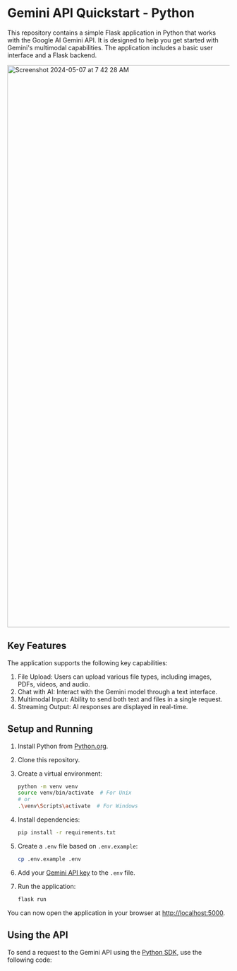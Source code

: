 # Gemini API Quickstart - Python

This repository contains a simple Flask application in Python that works with the Google AI Gemini API. It is designed to help you get started with Gemini's multimodal capabilities. The application includes a basic user interface and a Flask backend.

<img width="1271" alt="Screenshot 2024-05-07 at 7 42 28 AM" src="https://github.com/logankilpatrick/gemini-api-quickstart/assets/35577566/156ae3e0-cffa-47a3-8a71-1bded78c4632">

## Key Features

The application supports the following key capabilities:

1. File Upload: Users can upload various file types, including images, PDFs, videos, and audio.
2. Chat with AI: Interact with the Gemini model through a text interface.
3. Multimodal Input: Ability to send both text and files in a single request.
4. Streaming Output: AI responses are displayed in real-time.

## Setup and Running

1. Install Python from [Python.org](https://www.python.org/downloads/).

2. Clone this repository.

3. Create a virtual environment:

   ```bash
   python -m venv venv
   source venv/bin/activate  # For Unix
   # or
   .\venv\Scripts\activate  # For Windows
   ```

4. Install dependencies:

   ```bash
   pip install -r requirements.txt
   ```

5. Create a `.env` file based on `.env.example`:

   ```bash
   cp .env.example .env
   ```

6. Add your [Gemini API key](https://ai.google.dev/gemini-api/docs/api-key) to the `.env` file.

7. Run the application:

   ```bash
   flask run
   ```

You can now open the application in your browser at [http://localhost:5000](http://localhost:5000).

## Using the API

To send a request to the Gemini API using the [Python SDK](https://github.com/google-gemini/generative-ai-python), use the following code:
